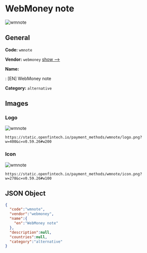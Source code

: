 
# WebMoney note 
![wmnote](https://static.openfintech.io/payment_methods/wmnote/logo.png?w=400&c=v0.59.26#w200)  

## General 
**Code:** `wmnote` 
 
**Vendor:** `webmoney` [show -->](/vendors/webmoney/) 
 
**Name:** 
 
:	[EN] WebMoney note 
 
**Category:** `alternative` 
 

## Images 

### Logo 
![wmnote](https://static.openfintech.io/payment_methods/wmnote/logo.png?w=400&c=v0.59.26#w200)  

```
https://static.openfintech.io/payment_methods/wmnote/logo.png?w=400&c=v0.59.26#w200
```  

### Icon 
![wmnote](https://static.openfintech.io/payment_methods/wmnote/icon.png?w=278&c=v0.59.26#w100)  

```
https://static.openfintech.io/payment_methods/wmnote/icon.png?w=278&c=v0.59.26#w100
```  

## JSON Object 

```json
{
  "code":"wmnote",
  "vendor":"webmoney",
  "name":{
    "en":"WebMoney note"
  },
  "description":null,
  "countries":null,
  "category":"alternative"
}
```  
